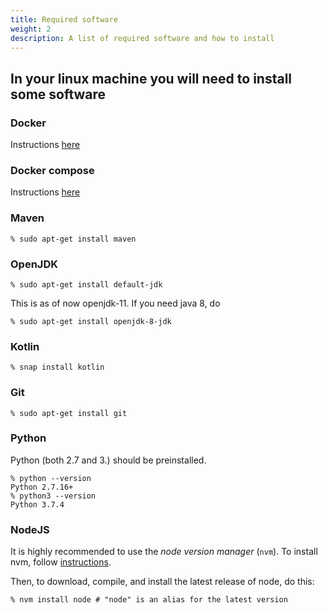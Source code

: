 ```yaml
---
title: Required software
weight: 2
description: A list of required software and how to install
---
```


## In your linux machine you will need to install some software

### Docker

Instructions [here](https://docs.docker.com/install/linux/docker-ce/ubuntu/)

### Docker compose

Instructions [here](https://docs.docker.com/compose/install/)

### Maven

```Shell
% sudo apt-get install maven
```

### OpenJDK

```Shell
% sudo apt-get install default-jdk
```

This is as of now openjdk-11. If you need java 8, do

```Shell
% sudo apt-get install openjdk-8-jdk
```

### Kotlin

```Shell
% snap install kotlin
```

### Git

```Shell
% sudo apt-get install git
```

### Python

Python (both 2.7 and 3.) should be preinstalled.

```Shell
% python --version
Python 2.7.16+
% python3 --version
Python 3.7.4
```

### NodeJS

It is highly recommended to use the _node version manager_ (`nvm`). To install nvm, follow [instructions](https://github.com/nvm-sh/nvm#installation-and-update).

Then, to download, compile, and install the latest release of node, do this:

```Shell
% nvm install node # "node" is an alias for the latest version
```
